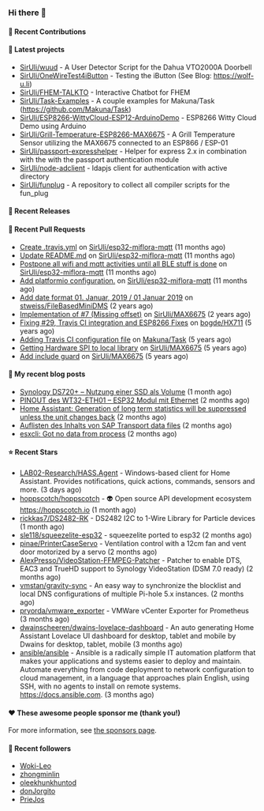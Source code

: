 ### Hi there 👋

#### 👷 Recent Contributions


#### 🌱 Latest projects

- [SirUli/wuud](https://github.com/SirUli/wuud) - A User Detector Script for the Dahua VTO2000A Doorbell
- [SirUli/OneWireTest4iButton](https://github.com/SirUli/OneWireTest4iButton) - Testing the iButton (See Blog: https://wolf-u.li)
- [SirUli/FHEM-TALKTO](https://github.com/SirUli/FHEM-TALKTO) - Interactive Chatbot for FHEM
- [SirUli/Task-Examples](https://github.com/SirUli/Task-Examples) - A couple examples for Makuna/Task (https://github.com/Makuna/Task)
- [SirUli/ESP8266-WittyCloud-ESP12-ArduinoDemo](https://github.com/SirUli/ESP8266-WittyCloud-ESP12-ArduinoDemo) - ESP8266 Witty Cloud Demo using Arduino
- [SirUli/Grill-Temperature-ESP8266-MAX6675](https://github.com/SirUli/Grill-Temperature-ESP8266-MAX6675) - A Grill Temperature Sensor utilizing the MAX6675 connected to an ESP866 / ESP-01
- [SirUli/passport-expresshelper](https://github.com/SirUli/passport-expresshelper) - Helper for express 2.x in combination with the with the passport authentication module
- [SirUli/node-adclient](https://github.com/SirUli/node-adclient) - ldapjs client for authentication with active directory
- [SirUli/funplug](https://github.com/SirUli/funplug) - A repository to collect all compiler scripts for the fun_plug

#### 🔭 Recent Releases


#### 🔨 Recent Pull Requests

- [Create .travis.yml](https://github.com/SirUli/esp32-miflora-mqtt/pull/4) on [SirUli/esp32-miflora-mqtt](https://github.com/SirUli/esp32-miflora-mqtt) (11 months ago)
- [Update README.md](https://github.com/SirUli/esp32-miflora-mqtt/pull/3) on [SirUli/esp32-miflora-mqtt](https://github.com/SirUli/esp32-miflora-mqtt) (11 months ago)
- [Postpone all wifi and mqtt activities until all BLE stuff is done](https://github.com/SirUli/esp32-miflora-mqtt/pull/2) on [SirUli/esp32-miflora-mqtt](https://github.com/SirUli/esp32-miflora-mqtt) (11 months ago)
- [Add platformio configuration.](https://github.com/SirUli/esp32-miflora-mqtt/pull/1) on [SirUli/esp32-miflora-mqtt](https://github.com/SirUli/esp32-miflora-mqtt) (11 months ago)
- [Add date format 01. Januar, 2019 / 01 Januar 2019](https://github.com/stweiss/FileBasedMiniDMS/pull/12) on [stweiss/FileBasedMiniDMS](https://github.com/stweiss/FileBasedMiniDMS) (2 years ago)
- [Implementation of #7 (Missing offset)](https://github.com/SirUli/MAX6675/pull/8) on [SirUli/MAX6675](https://github.com/SirUli/MAX6675) (2 years ago)
- [Fixing #29, Travis CI integration and ESP8266 Fixes](https://github.com/bogde/HX711/pull/40) on [bogde/HX711](https://github.com/bogde/HX711) (5 years ago)
- [Adding Travis CI configuration file](https://github.com/Makuna/Task/pull/14) on [Makuna/Task](https://github.com/Makuna/Task) (5 years ago)
- [Getting Hardware SPI to local library](https://github.com/SirUli/MAX6675/pull/4) on [SirUli/MAX6675](https://github.com/SirUli/MAX6675) (5 years ago)
- [Add include guard](https://github.com/SirUli/MAX6675/pull/3) on [SirUli/MAX6675](https://github.com/SirUli/MAX6675) (5 years ago)

#### 📜 My recent blog posts

- [Synology DS720&#43; – Nutzung einer SSD als Volume](https://wolf-u.li/6184/synology-ds720-nutzung-einer-ssd-als-volume/) (1 month ago)
- [PINOUT des WT32-ETH01 – ESP32 Modul mit Ethernet](https://wolf-u.li/6181/pinout-des-wt32-eth01-esp32-modul-mit-ethernet/) (2 months ago)
- [Home Assistant: Generation of long term statistics will be suppressed unless the unit changes back](https://wolf-u.li/6178/home-assistant-generation-of-long-term-statistics-will-be-suppressed-unless-the-unit-changes-back/) (2 months ago)
- [Auflisten des Inhalts von SAP Transport data files](https://wolf-u.li/6176/auflisten-des-inhalts-von-sap-transport-data-files/) (2 months ago)
- [esxcli: Got no data from process](https://wolf-u.li/6173/esxcli-got-no-data-from-process/) (2 months ago)

#### ⭐ Recent Stars

- [LAB02-Research/HASS.Agent](https://github.com/LAB02-Research/HASS.Agent) - Windows-based client for Home Assistant. Provides notifications, quick actions, commands, sensors and more. (3 days ago)
- [hoppscotch/hoppscotch](https://github.com/hoppscotch/hoppscotch) - 👽 Open source API development ecosystem https://hoppscotch.io (1 month ago)
- [rickkas7/DS2482-RK](https://github.com/rickkas7/DS2482-RK) - DS2482 I2C to 1-Wire Library for Particle devices (1 month ago)
- [sle118/squeezelite-esp32](https://github.com/sle118/squeezelite-esp32) - squeezelite ported to esp32 (2 months ago)
- [pinae/PrinterCaseServo](https://github.com/pinae/PrinterCaseServo) - Ventilation control with a 12cm fan and vent door motorized by a servo (2 months ago)
- [AlexPresso/VideoStation-FFMPEG-Patcher](https://github.com/AlexPresso/VideoStation-FFMPEG-Patcher) - Patcher to enable DTS, EAC3 and TrueHD support to Synology VideoStation (DSM 7.0 ready) (2 months ago)
- [vmstan/gravity-sync](https://github.com/vmstan/gravity-sync) - An easy way to synchronize the blocklist and local DNS configurations of multiple Pi-hole 5.x instances. (2 months ago)
- [pryorda/vmware_exporter](https://github.com/pryorda/vmware_exporter) - VMWare vCenter Exporter for Prometheus (3 months ago)
- [dwainscheeren/dwains-lovelace-dashboard](https://github.com/dwainscheeren/dwains-lovelace-dashboard) - An auto generating Home Assistant Lovelace UI dashboard for desktop, tablet and mobile by Dwains for desktop, tablet, mobile (3 months ago)
- [ansible/ansible](https://github.com/ansible/ansible) - Ansible is a radically simple IT automation platform that makes your applications and systems easier to deploy and maintain. Automate everything from code deployment to network configuration to cloud management, in a language that approaches plain English, using SSH, with no agents to install on remote systems. https://docs.ansible.com. (3 months ago)

#### ❤️ These awesome people sponsor me (thank you!)


For more information, see [the sponsors page](https://github.com/sponsors/SirUli/).

#### 👯 Recent followers

- [Woki-Leo](https://github.com/Woki-Leo)
- [zhongminlin](https://github.com/zhongminlin)
- [oleekhunkhuntod](https://github.com/oleekhunkhuntod)
- [donJorgito](https://github.com/donJorgito)
- [PrieJos](https://github.com/PrieJos)